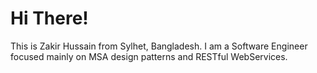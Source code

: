 # Hi There!
This is Zakir Hussain from Sylhet, Bangladesh. I am a Software Engineer focused mainly on MSA design patterns and RESTful WebServices.
